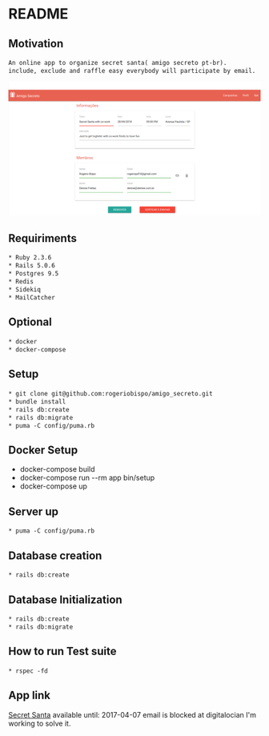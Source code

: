 # README

## Motivation
    An online app to organize secret santa( amigo secreto pt-br).
    include, exclude and raffle easy everybody will participate by email.

![Screenshot](https://github.com/rogeriobispo/amigo_secreto/blob/master/public/Captura%20de%20tela%20de%202018-03-05%2010-52-45.png)

## Requiriments
    * Ruby 2.3.6
    * Rails 5.0.6
    * Postgres 9.5
    * Redis
    * Sidekiq
    * MailCatcher

## Optional
    * docker
    * docker-compose

## Setup
    * git clone git@github.com:rogeriobispo/amigo_secreto.git
    * bundle install
    * rails db:create
    * rails db:migrate
    * puma -C config/puma.rb

## Docker Setup
   * docker-compose build
   * docker-compose run --rm app bin/setup
   * docker-compose up

## Server up
    * puma -C config/puma.rb

## Database creation
    * rails db:create

## Database Initialization
    * rails db:create
    * rails db:migrate

## How to run Test suite
    * rspec -fd


## App link

[Secret Santa](http://159.65.243.248) 
    available until: 2017-04-07
    email is blocked at digitalocian I'm working to solve it.


